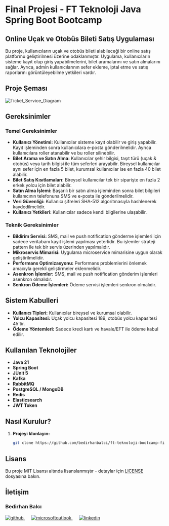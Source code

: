 # Final Projesi - FT Teknoloji Java Spring Boot Bootcamp

## Online Uçak ve Otobüs Bileti Satış Uygulaması
Bu proje, kullanıcıların uçak ve otobüs bileti alabileceği bir online satış platformu geliştirilmesi üzerine odaklanmıştır. Uygulama, kullanıcıların sisteme kayıt olup giriş yapabilmelerini, bilet aramalarını ve satın almalarını sağlar. Ayrıca, admin kullanıcılarının sefer ekleme, iptal etme ve satış raporlarını görüntüleyebilme yetkileri vardır.

## Proje Şeması
![Ticket_Service_Diagram](https://github.com/user-attachments/assets/ee6c8f34-a4d2-4b68-a018-199e64ca3bd3)

## Gereksinimler

### Temel Gereksinimler
- **Kullanıcı Yönetimi:** Kullanıcılar sisteme kayıt olabilir ve giriş yapabilir. Kayıt işleminden sonra kullanıcılara e-posta gönderilmelidir. Ayrıca kullanıcılara roller atanabilir ve bu roller silinebilir.
- **Bilet Arama ve Satın Alma:** Kullanıcılar şehir bilgisi, taşıt türü (uçak & otobüs) veya tarih bilgisi ile tüm seferleri arayabilir. Bireysel kullanıcılar aynı sefer için en fazla 5 bilet, kurumsal kullanıcılar ise en fazla 40 bilet alabilir.
- **Bilet Satış Kısıtlamaları:** Bireysel kullanıcılar tek bir siparişte en fazla 2 erkek yolcu için bilet alabilir.
- **Satın Alma İşlemi:** Başarılı bir satın alma işleminden sonra bilet bilgileri kullanıcının telefonuna SMS ve e-posta ile gönderilmelidir.
- **Veri Güvenliği:** Kullanıcı şifreleri SHA-512 algoritmasıyla hashlenerek kaydedilmelidir.
- **Kullanıcı Yetkileri:** Kullanıcılar sadece kendi bilgilerine ulaşabilir.

### Teknik Gereksinimler
- **Bildirim Servisi:** SMS, mail ve push notification gönderme işlemleri için sadece veritabanı kayıt işlemi yapılması yeterlidir. Bu işlemler strateji pattern ile tek bir servis üzerinden yapılmalıdır.
- **Mikroservis Mimarisi:** Uygulama microservice mimarisine uygun olarak geliştirilmelidir.
- **Performans Optimizasyonu:** Performans problemlerini önlemek amacıyla gerekli geliştirmeler eklenmelidir.
- **Asenkron İşlemler:** SMS, mail ve push notification gönderim işlemleri asenkron olmalıdır.
- **Senkron Ödeme İşlemleri:** Ödeme servisi işlemleri senkron olmalıdır.

## Sistem Kabulleri
- **Kullanıcı Tipleri:** Kullanıcılar bireysel ve kurumsal olabilir.
- **Yolcu Kapasitesi:** Uçak yolcu kapasitesi 189, otobüs yolcu kapasitesi 45'tir.
- **Ödeme Yöntemleri:** Sadece kredi kartı ve havale/EFT ile ödeme kabul edilir.

## Kullanılan Teknolojiler
- **Java 21**
- **Spring Boot**
- **JUnit 5**
- **Kafka**
- **RabbitMQ**
- **PostgreSQL / MongoDB**
- **Redis**
- **Elasticsearch**
- **JWT Token**

## Nasıl Kurulur?
1. **Projeyi klonlayın:**
   ```bash
   git clone https://github.com/bedirhanbalci/ft-teknoloji-bootcamp-final-case.git

## Lisans
Bu proje MIT Lisansı altında lisanslanmıştır - detaylar için [LICENSE](LICENSE) dosyasına bakın.

## İletişim
### Bedirhan Balcı
<a href="https://github.com/bedirhanbalci" target="_blank">
<img  src=https://img.shields.io/badge/github-%2324292e.svg?&style=for-the-badge&logo=github&logoColor=white alt=github style="margin-bottom: 20px;" />
</a>
<a href = "mailto:bedirhanbalci@outlook.com?subject = Feedback&body = Message">
<img src=https://img.shields.io/badge/send-email-email?&style=for-the-badge&logo=microsoftoutlook&color=CD5C5C alt=microsoftoutlook style="margin-bottom: 20px; margin-left:20px" />
</a>
<a href="https://www.linkedin.com/in/bedirhanbalci" target="_blank">
<img src=https://img.shields.io/badge/linkedin-%231E77B5.svg?&style=for-the-badge&logo=linkedin&logoColor=white alt=linkedin style="margin-bottom: 20px; margin-left:20px" />
</a>
